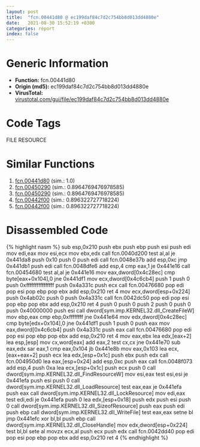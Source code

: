 ```yaml
---
layout: post
title:  "fcn.00441d80 @ ec199daf84c7d2c754bb8d013dd4880e"
date:   2021-08-30 15:52:19 +0300
categories: report
index: false
---
```


# Generic Information
- **Function:** fcn.00441d80
- **Origin (md5):** ec199daf84c7d2c754bb8d013dd4880e
- **VirusTotal:** [virustotal.com/gui/file/ec199daf84c7d2c754bb8d013dd4880e][virustotal_ref]

# Code Tags
<span class="tag" id="FILE">FILE</span>
<span class="tag" id="RESOURCE">RESOURCE</span>


# Similar Functions

1. [fcn.00441d80][similar_1_ref] (sim.: 1.0)
2. [fcn.00450290][similar_2_ref] (sim.: 0.8964769476978585)
3. [fcn.00450290][similar_3_ref] (sim.: 0.8964769476978585)
4. [fcn.00442f00][similar_4_ref] (sim.: 0.896322727718224)
5. [fcn.00442f00][similar_5_ref] (sim.: 0.896322727718224)


# Disassembled Code

{% highlight nasm %}
sub esp,0x210
push ebx
push ebp
push esi
push edi
mov edi,eax
mov esi,ecx
mov ebx,edx
call fcn.0040d200
test al,al
je 0x441da8
push 0x10
push 0
push edi
call fcn.0048e37b
add esp,0xc
jmp 0x441db1
push edi
call fcn.0048dfe6
add esp,4
cmp eax,1
je 0x441e16
call fcn.00454680
test al,al
je 0x441e16
mov eax,dword[0x4c28ec]
cmp byte[eax+0x104],0
jne 0x441df1
mov ecx,dword[0x4c6cb4]
push 1
push 0
push 0xffffffffffffffff
push 0x4a331c
push ecx
call fcn.00476680
pop edi
pop esi
pop ebp
pop ebx
add esp,0x210
ret 4
mov ecx,dword[esp+0x224]
push 0x4ab02c
push 0
push 0x4a331c
call fcn.0042dc50
pop edi
pop esi
pop ebp
pop ebx
add esp,0x210
ret 4
push 0
push 0
push 2
push 0
push 0
push 0x40000000
push esi
call dword[sym.imp.KERNEL32.dll_CreateFileW]
mov ebp,eax
cmp ebp,0xffffffff
jne 0x441e64
mov edx,dword[0x4c28ec]
cmp byte[edx+0x104],0
jne 0x441df1
push 1
push 0
push eax
mov eax,dword[0x4c6cb4]
push 0x4a331c
push eax
call fcn.00476680
pop edi
pop esi
pop ebp
pop ebx
add esp,0x210
ret 4
mov eax,ebx
lea edx,[eax+2]
lea esp,[esp]
mov cx,word[eax]
add eax,2
test cx,cx
jne 0x441e70
sub eax,edx
sar eax,1
cmp eax,0x104
jb 0x441e8b
mov eax,0x103
lea ecx,[eax+eax+2]
push ecx
lea edx,[esp+0x1c]
push ebx
push edx
call fcn.004950d0
lea eax,[esp+0x24]
add esp,0xc
push eax
call fcn.0048f073
add esp,4
push 0xa
lea ecx,[esp+0x1c]
push ecx
push 0
call dword[sym.imp.KERNEL32.dll_FindResourceW]
mov esi,eax
test esi,esi
je 0x441efa
push esi
push 0
call dword[sym.imp.KERNEL32.dll_LoadResource]
test eax,eax
je 0x441efa
push eax
call dword[sym.imp.KERNEL32.dll_LockResource]
mov edi,eax
test edi,edi
je 0x441efa
push 0
lea edx,[esp+0x18]
push edx
push esi
push 0
call dword[sym.imp.KERNEL32.dll_SizeofResource]
push eax
push edi
push ebp
call dword[sym.imp.KERNEL32.dll_WriteFile]
test eax,eax
setne bl
jmp 0x441efc
xor bl,bl
push ebp
call dword[sym.imp.KERNEL32.dll_CloseHandle]
mov edx,dword[esp+0x224]
test bl,bl
sete al
movzx ecx,al
push ecx
push edx
call fcn.0042dd40
pop edi
pop esi
pop ebp
pop ebx
add esp,0x210
ret 4
{% endhighlight %}


[similar_1_ref]: /report/fcn.00441d80@4fe6510221c33bf023f6abed461fc13f
[similar_2_ref]: /report/fcn.00450290@ec199daf84c7d2c754bb8d013dd4880e
[similar_3_ref]: /report/fcn.00450290@4fe6510221c33bf023f6abed461fc13f
[similar_4_ref]: /report/fcn.00442f00@ec199daf84c7d2c754bb8d013dd4880e
[similar_5_ref]: /report/fcn.00442f00@4fe6510221c33bf023f6abed461fc13f
[virustotal_ref]: https://www.virustotal.com/gui/file/ec199daf84c7d2c754bb8d013dd4880e